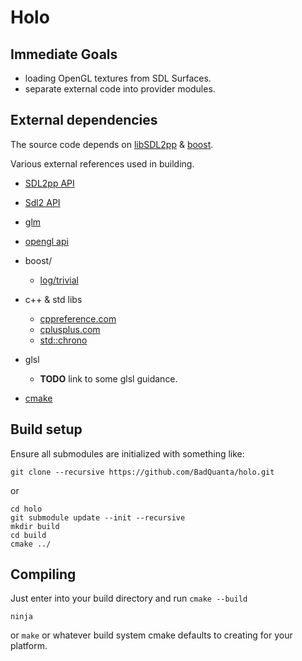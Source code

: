 # Holo

## Immediate Goals

* loading OpenGL textures from SDL Surfaces.
* separate external code into provider modules.

## External dependencies

The source code depends on [libSDL2pp](https://github.com/libSDL2pp/libSDL2pp) & [boost](https://github.com/boostorg/boost).

Various external references used in building.

* [SDL2pp API](https://sdl2pp.amdmi3.ru/)
* [Sdl2 API](https://wiki.libsdl.org/SDL2/CategoryAPI)
* [glm](https://github.com/g-truc/glm)
* [opengl api](https://registry.khronos.org/OpenGL-Refpages/gl4/html/index.php)
* boost/
  * [log/trivial](https://www.boost.org/doc/libs/1_75_0/libs/log/doc/html/log/tutorial.html)
* c++ & std libs
  * [cppreference.com](https://en.cppreference.com/w/cpp)
  * [cplusplus.com](https://cplusplus.com/)
  * [std::chrono](https://cplusplus.com/reference/chrono/)
* glsl
  * __TODO__ link to some glsl guidance.

* [cmake](https://cmake.org/cmake/help/v3.24/manual/cmake-commands.7.html)

## Build setup

Ensure all submodules are initialized with something like:

    git clone --recursive https://github.com/BadQuanta/holo.git

or

    cd holo
    git submodule update --init --recursive
    mkdir build
    cd build
    cmake ../

## Compiling

Just enter into your build directory and run `cmake --build`

    ninja

or `make` or whatever build system cmake defaults to creating for your platform.
